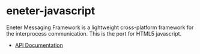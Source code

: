 # eneter-javascript
Eneter Messaging Framework is a lightweight cross-platform framework for the interprocess communication. This is the port for HTML5 javascript.

* [API Documentation](https://ng-eneter.github.io/eneter-javascript/index.html)
